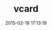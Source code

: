 ---
layout: post
title:  "vcard"
repo:   "qoobaa/vcard"
date:   2015-02-18 17:13:19
gemurl: http://github.com/qoobaa/vcard
---